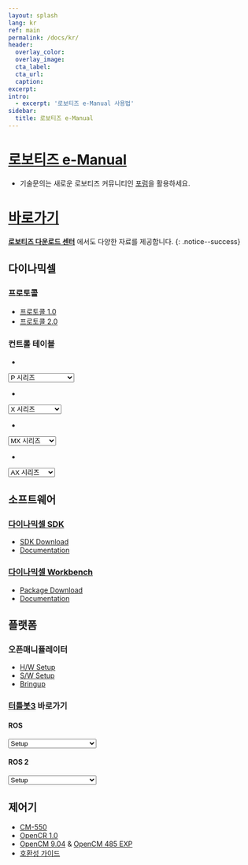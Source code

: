 ```yaml
---
layout: splash
lang: kr
ref: main
permalink: /docs/kr/
header:
  overlay_color:
  overlay_image:
  cta_label:
  cta_url:
  caption:
excerpt:
intro:
  - excerpt: '로보티즈 e-Manual 사용법'
sidebar:
  title: 로보티즈 e-Manual
---
```


# [로보티즈 e-Manual](#로보티즈-e-manual)

- 기술문의는 새로운 로보티즈 커뮤니티인 [포럼]을 활용하세요.

# [바로가기](#바로가기)

**[로보티즈 다운로드 센터]** 에서도 다양한 자료를 제공합니다.
{: .notice--success}

## 다이나믹셀

### 프로토콜
- [프로토콜 1.0](/docs/kr/dxl/protocol1/)
- [프로토콜 2.0](/docs/kr/dxl/protocol2/)

### 컨트롤 테이블

-
<select id="pro_plus_ctrl_table_select" onchange="window.location.href=this.value;">
    <option selected disabled hidden>P 시리즈</option>
    <option value="/docs/kr/dxl/pro_plus/ph54-200-s500-r/#eeprom-영역">PH54-200-S500-R</option>
    <option value="/docs/kr/dxl/pro_plus/ph54-100-s500-r/#eeprom-영역">PH54-100-S500-R</option>
    <option value="/docs/kr/dxl/pro_plus/ph42-020-s300-r/#eeprom-영역">PH42-020-S300-R</option>
    <option value="/docs/kr/dxl/pro_plus/pm54-060-s250-r/#eeprom-영역">PM54-060-S250-R</option>
    <option value="/docs/kr/dxl/pro_plus/pm54-040-s250-r/#eeprom-영역">M54P-050-S250-R</option>
    <option value="/docs/kr/dxl/pro_plus/pm42-010-s260-r/#eeprom-영역">PM42-010-S260-R</option>
</select>

<!-- 
-
<select id="pro_ctrl_table_select" onchange="window.location.href=this.value;">
    <option selected disabled hidden>PRO 시리즈</option>
    <option value="/docs/kr/dxl/pro/h54-200-s500-ra/#eeprom-영역">H54-200-S500-R(A)</option>
    <option value="/docs/kr/dxl/pro/h54-100-s500-ra/#eeprom-영역">H54-100-S500-R(A)</option>
    <option value="/docs/kr/dxl/pro/h42-20-s300-ra/#eeprom-영역">H42-20-S300-R(A)</option>
    <option value="/docs/kr/dxl/pro/m54-60-s250-ra/#eeprom-영역">M54-60-S250-R(A)</option>
    <option value="/docs/kr/dxl/pro/m54-40-s250-ra/#eeprom-영역">M54-40-S250-R(A)</option>
    <option value="/docs/kr/dxl/pro/m42-10-s260-ra/#eeprom-영역">M42-10-S260-R(A)</option>
    <option value="/docs/kr/dxl/pro/h54-200-s500-r/#eeprom-영역">H54-200-S500-R</option>
    <option value="/docs/kr/dxl/pro/h54-100-s500-r/#eeprom-영역">H54-100-S500-R</option>
    <option value="/docs/kr/dxl/pro/h42-20-s300-r/#eeprom-영역">H42-20-S300-R</option>
    <option value="/docs/kr/dxl/pro/m54-60-s250-r/#eeprom-영역">M54-60-S250-R</option>
    <option value="/docs/kr/dxl/pro/m54-40-s250-r/#eeprom-영역">M54-40-S250-R</option>
    <option value="/docs/kr/dxl/pro/m42-10-s260-r/#eeprom-영역">M42-10-S260-R</option>
    <option value="/docs/kr/dxl/pro/l54-50-s500-r/#eeprom-영역">L54-50-S500-R</option>
    <option value="/docs/kr/dxl/pro/l54-50-s290-r/#eeprom-영역">L54-50-S290-R</option>
    <option value="/docs/kr/dxl/pro/l54-30-s500-r/#eeprom-영역">L54-30-S500-R</option>
    <option value="/docs/kr/dxl/pro/l54-30-s400-r/#eeprom-영역">L54-30-S400-R</option>
    <option value="/docs/kr/dxl/pro/l42-10-s300-r/#eeprom-영역">L42-10-S300-R</option>
</select>
 -->

-
<select id="x_ctrl_table_select" onchange="window.location.href=this.value;">
    <option selected disabled hidden>X 시리즈</option>
    <option value="/docs/kr/dxl/x/xl320/#eeprom-영역">XL-320</option>
    <option value="/docs/kr/dxl/x/xl430-w250/#eeprom-영역">XL430-W250</option>
    <option value="/docs/kr/dxl/x/2xl430-w250/#eeprom-영역">2XL430-W250</option>
    <option value="/docs/kr/dxl/x/xc430-w150/#eeprom-영역">XC430-W150</option>
    <option value="/docs/kr/dxl/x/xc430-w240/#eeprom-영역">XC430-W240</option>
    <option value="/docs/kr/dxl/x/xm430-w210/#eeprom-영역">XM430-W210</option>
    <option value="/docs/kr/dxl/x/xm430-w350/#eeprom-영역">XM430-W350</option>
    <option value="/docs/kr/dxl/x/xm540-w150/#eeprom-영역">XM540-W150</option>
    <option value="/docs/kr/dxl/x/xm540-w270/#eeprom-영역">XM540-W270</option>
    <option value="/docs/kr/dxl/x/xh430-w210/#eeprom-영역">XH430-W210</option>
    <option value="/docs/kr/dxl/x/xh430-w350/#eeprom-영역">XH430-W350</option>
    <option value="/docs/kr/dxl/x/xh430-v210/#eeprom-영역">XH430-V210</option>
    <option value="/docs/kr/dxl/x/xh430-v350/#eeprom-영역">XH430-V350</option>
    <option value="/docs/kr/dxl/x/xh540-w150/#eeprom-영역">XH540-W150</option>
    <option value="/docs/kr/dxl/x/xh540-w270/#eeprom-영역">XH540-W270</option>
    <option value="/docs/kr/dxl/x/xh540-v150/#eeprom-영역">XH540-V150</option>
    <option value="/docs/kr/dxl/x/xh540-v270/#eeprom-영역">XH540-V270</option>
</select>

-
<select id="mx_ctrl_table_select" onchange="window.location.href=this.value;">
    <option selected disabled hidden>MX 시리즈</option>
    <option value="/docs/kr/dxl/mx/mx-12w/#eeprom-영역">MX-12W</option>
    <option value="/docs/kr/dxl/mx/mx-28/#eeprom-영역">MX-28</option>
    <option value="/docs/kr/dxl/mx/mx-64/#eeprom-영역">MX-64</option>
    <option value="/docs/kr/dxl/mx/mx-106/#eeprom-영역">MX-106</option>
    <option value="/docs/kr/dxl/mx/mx-28-2/#eeprom-영역">MX-28(2.0)</option>
    <option value="/docs/kr/dxl/mx/mx-64-2/#eeprom-영역">MX-64(2.0)</option>
    <option value="/docs/kr/dxl/mx/mx-106-2/#eeprom-영역">MX-106(2.0)</option>
</select>

-
<select id="ax_ctrl_table_select" onchange="window.location.href=this.value;">
    <option selected disabled hidden>AX 시리즈</option>
    <option value="/docs/kr/dxl/ax/ax-12w/#eeprom-영역">AX-12W</option>
    <option value="/docs/kr/dxl/ax/ax-12a/#eeprom-영역">AX-12+/12A</option>
    <option value="/docs/kr/dxl/ax/ax-18a/#eeprom-영역">AX-18F/18A</option>
</select>

## 소프트웨어

### [다이나믹셀 SDK](#다이나믹셀-sdk)
- [SDK Download](https://github.com/ROBOTIS-GIT/DynamixelSDK/releases)
- [Documentation](/docs/en/software/dynamixel/dynamixel_sdk/overview/)

### [다이나믹셀 Workbench](#다이나믹셀-workbench)
- [Package Download](https://github.com/ROBOTIS-GIT/dynamixel-workbench)
- [Documentation](/docs/en/software/dynamixel/dynamixel_workbench/)

## 플랫폼

### 오픈매니퓰레이터
- [H/W Setup](/docs/en/platform/openmanipulator/#hardware-setup)
- [S/W Setup](/docs/en/platform/openmanipulator/#software-setup)
- [Bringup](/docs/en/platform/openmanipulator/#software-setup)

### [터틀봇3](#터틀봇3) 바로가기

#### ROS
<select id="turtlebot3_select" onchange="window.location.href=this.value;">
    <option value="/docs/en/platform/turtlebot3/setup/#setup">Setup</option>
    <option value="/docs/en/platform/turtlebot3/bringup/#bringup">Bring Up</option>
    <option value="/docs/en/platform/turtlebot3/basic_operation/#basic-operation">Basic Operation</option>
    <option value="/docs/en/platform/turtlebot3/slam/#slam">SLAM</option>
    <option value="/docs/en/platform/turtlebot3/navigation/#navigation">NAVIGATION</option>
    <option value="/docs/en/platform/turtlebot3/simulation/#simulation">SIMULATION</option>
    <option value="/docs/en/platform/turtlebot3/manipulation/#manipulation">MANIPULATION</option>
    <option value="/docs/en/platform/turtlebot3/autonomous_driving/#autonomous-driving">AUTONOMOUS DRIVING</option>
    <option value="/docs/en/platform/turtlebot3/machine_learning/#machine-learning">MACHINE LEARNING</option>
    <option value="/docs/en/platform/turtlebot3/applications/#applications">Applications</option>
    <option value="/docs/en/platform/turtlebot3/learn/#learn">Lectures(Learn)</option>
</select>

#### ROS 2
<select id="turtlebot3_select_ros2" onchange="window.location.href=this.value;">
    <option value="/docs/en/platform/turtlebot3/ros2_setup/#setup">Setup</option>
    <option value="/docs/en/platform/turtlebot3/ros2_bringup/#bringup">Bring Up</option>
    <option value="/docs/en/platform/turtlebot3/ros2_basic_operation/#basic-operation">Basic Operation</option>
    <option value="/docs/en/platform/turtlebot3/ros2_slam/#slam">SLAM</option>
    <option value="/docs/en/platform/turtlebot3/ros2_navigation/#navigation">NAVIGATION</option>
    <option value="/docs/en/platform/turtlebot3/ros2_simulation/#simulation">SIMULATION</option>
    <option value="/docs/en/platform/turtlebot3/ros2_manipulation/#manipulation">MANIPULATION</option>
    <option value="/docs/en/platform/turtlebot3/ros2_autonomous_driving/#autonomous-driving">AUTONOMOUS DRIVING</option>
    <option value="/docs/en/platform/turtlebot3/ros2_machine_learning/#machine-learning">MACHINE LEARNING</option>
    <option value="/docs/en/platform/turtlebot3/applications/#ros2_applications">Applications</option>
</select>


## 제어기
- [CM-550](/docs/kr/parts/controller/cm-550/)
- [OpenCR 1.0](/docs/kr/parts/controller/opencr10/)
- [OpenCM 9.04](/docs/kr/parts/controller/opencm904/) & [OpenCM 485 EXP](/docs/kr/parts/controller/opencm485exp/)
- [호환성 가이드](/docs/kr/parts/controller/controller_compatibility/)



[AX-12W]: /docs/kr/dxl/ax/ax-12w/#eeprom-영역
[AX-12+/12A]: /docs/kr/dxl/ax/ax-12a/#eeprom-영역
[AX-18F/18A]: /docs/kr/dxl/ax/ax-18a/#eeprom-영역
[EX-106]: /docs/kr/dxl/ex/ex-106+/#eeprom-영역
[DX-113]: /docs/kr/dxl/dx/dx-113/#eeprom-영역
[DX-116]: /docs/kr/dxl/dx/dx-116/#eeprom-영역
[DX-117]: /docs/kr/dxl/dx/dx-117/#eeprom-영역
[RX-10]: /docs/kr/dxl/rx/rx-10/#eeprom-영역
[RX-24F]: /docs/kr/dxl/rx/rx-24f/#eeprom-영역
[RX-28]: /docs/kr/dxl/rx/rx-28/#eeprom-영역
[RX-64]: /docs/kr/dxl/rx/rx-64/#eeprom-영역
[MX-12W]: /docs/kr/dxl/mx/mx-12w/#eeprom-영역
[MX-28]: /docs/kr/dxl/mx/mx-28/#eeprom-영역
[MX-28(2.0)]: /docs/kr/dxl/mx/mx-28-2/#eeprom-영역
[MX-64]: /docs/kr/dxl/mx/mx-64/#eeprom-영역
[MX-64(2.0)]: /docs/kr/dxl/mx/mx-64-2/#eeprom-영역
[MX-106]: /docs/kr/dxl/mx/mx-106/#eeprom-영역
[MX-106(2.0)]: /docs/kr/dxl/mx/mx-106-2/#eeprom-영역
[XL320]: /docs/kr/dxl/x/xl320/#eeprom-영역
[XL430-W250]: /docs/kr/dxl/x/xl430-w250/#eeprom-영역
[XM430-W210]: /docs/kr/dxl/x/xm430-w210/#eeprom-영역
[XM430-W350]: /docs/kr/dxl/x/xm430-w350/#eeprom-영역
[XH430-W210]: /docs/kr/dxl/x/xh430-w210/#eeprom-영역
[XM540-W150]: /docs/kr/dxl/x/xm540-w150/#eeprom-영역
[XM540-W270]: /docs/kr/dxl/x/xm540-w270/#eeprom-영역
[XH430-W350]: /docs/kr/dxl/x/xh430-w350/#eeprom-영역
[XH430-V210]: /docs/kr/dxl/x/xh430-v210/#eeprom-영역
[XH430-V350]: /docs/kr/dxl/x/xh430-v350/#eeprom-영역
[H54-200-S500-R]: /docs/kr/dxl/pro/h54-200-s500-r/#eeprom-영역
[H54-100-S500-R]: /docs/kr/dxl/pro/h54-100-s500-r/#eeprom-영역
[H42-20-S300-R]: /docs/kr/dxl/pro/h42-20-s300-r/#eeprom-영역
[M54-60-S250-R]: /docs/kr/dxl/pro/m54-60-s250-r/#eeprom-영역
[M54-40-S250-R]: /docs/kr/dxl/pro/m54-40-s250-r/#eeprom-영역
[M42-10-S260-R]: /docs/kr/dxl/pro/m42-10-s260-r/#eeprom-영역
[L54-50-S500-R]: /docs/kr/dxl/pro/l54-50-s500-r/#eeprom-영역
[L54-50-S290-R]: /docs/kr/dxl/pro/l54-50-s290-r/#eeprom-영역
[L54-30-S500-R]: /docs/kr/dxl/pro/l54-30-s500-r/#eeprom-영역
[L54-30-S400-R]: /docs/kr/dxl/pro/l54-30-s400-r/#eeprom-영역
[L42-10-S300-R]: /docs/kr/dxl/pro/l42-10-s300-r/#eeprom-영역
[포럼]: http://www.robotis.com/service/forum.php
[로보티즈 다운로드 센터]: http://www.robotis.com/service/downloadcenter.php
